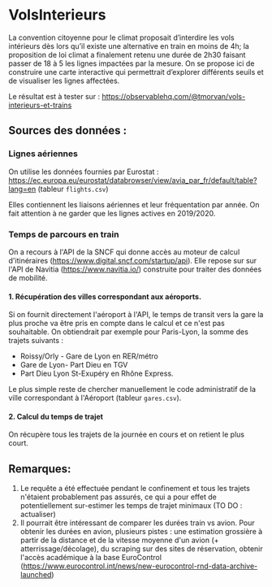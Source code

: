 # VolsInterieurs

La convention citoyenne pour le climat proposait d’interdire les vols intérieurs dès lors qu’il existe une alternative en train en moins de 4h; 
la proposition de loi climat a finalement retenu une durée de 2h30 faisant passer de 18 à 5 les lignes impactées par la mesure. 
On se propose ici de construire une carte interactive qui permettrait d’explorer différents seuils et de visualiser les lignes affectées.

Le résultat est à tester sur :
https://observablehq.com/@tmorvan/vols-interieurs-et-trains

## Sources des données :
### Lignes aériennes
On utilise les données fournies par Eurostat : https://ec.europa.eu/eurostat/databrowser/view/avia_par_fr/default/table?lang=en (tableur `flights.csv`)

Elles contiennent les liaisons aériennes et leur fréquentation par année. On fait attention à ne garder que les lignes actives en 2019/2020.


### Temps de parcours en train
On a recours à l'API de la SNCF qui donne accès au moteur de calcul d'itinéraires (https://www.digital.sncf.com/startup/api). Elle repose sur sur l'API de Navitia (https://www.navitia.io/) construite pour traiter des données de mobilité.

#### 1. Récupération des villes correspondant aux aéroports. 

Si on fournit directement l'aéroport à l'API, le temps de transit vers la gare la plus proche va être pris en compte dans le calcul et ce n'est pas souhaitable. On obtiendrait par exemple pour Paris-Lyon, la somme des trajets suivants :  

* Roissy/Orly - Gare de Lyon en RER/métro 
* Gare de Lyon- Part Dieu en TGV 
* Part Dieu Lyon St-Exupéry en Rhône Express.

Le plus simple reste de chercher manuellement le code administratif de la ville correspondant à l'Aéroport 
(tableur `gares.csv`).

#### 2. Calcul du temps de trajet

On récupère tous les trajets  de la journée en cours et on retient le plus court. 

## Remarques:
1. Le requête a été effectuée pendant le confinement et tous les trajets n'étaient probablement pas assurés, ce qui a pour effet de potentiellement sur-estimer les temps de trajet minimaux (TO DO : actualiser)
2. Il pourrait être intéressant de comparer les durées train vs avion. Pour obtenir les durées en avion, plusieurs pistes : une estimation grossière à partir de la distance et de la vitesse moyenne d'un avion (+ atterrissage/décolage),
du scraping sur des sites de réservation, obtenir l'accès académique à la base EuroControl (https://www.eurocontrol.int/news/new-eurocontrol-rnd-data-archive-launched)

